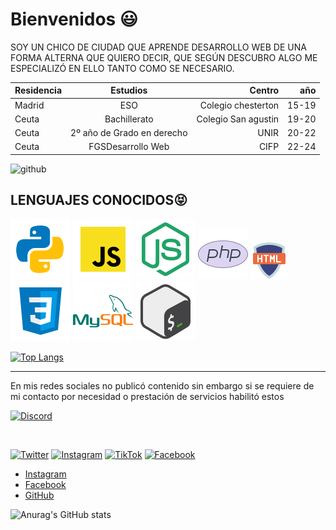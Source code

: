 # Bienvenidos 😃

SOY UN CHICO DE CIUDAD QUE APRENDE DESARROLLO WEB DE UNA FORMA ALTERNA QUE QUIERO DECIR, QUE SEGÚN DESCUBRO ALGO ME ESPECIALIZÓ EN ELLO TANTO COMO SE NECESARIO.

|Residencia|Estudios|Centro|año|
|:---|:---:|---:|---:|
|Madrid| ESO| Colegio chesterton|15-19|
|Ceuta|Bachillerato|Colegio San agustin|19-20|
|Ceuta| 2º año de Grado en derecho| UNIR|20-22|
|Ceuta| FGSDesarrollo Web| CIFP| 22-24|

![github](https://github-profile-trophy.vercel.app/?username=MarcosDominguezVega&theme=radical&no-frame=false&no-bg=false&margin-w=4)
## **LENGUAJES CONOCIDOS**😝
![PYTHON](icons8-python.svg)
![JAVASCRIPT](icons8-javascript.svg)
![NODEJS](icons8-node-js.svg)
![PHP](icons8-php-logo.svg)
![HTML](icons8-html-60.png)
![CSS](icons8-css3.svg)
![MYSQL](icons8-mysql-logo.svg)
![BASH](icons8-bash.svg)

[![Top Langs](https://github-readme-stats.vercel.app/api/top-langs/?username=MarcosDominguezVega&hide_progress=true&layout=compact&bg_color=DEG,75b9ed,000000,5b139f&theme=nightowl)](https://github.com/anuraghazra/github-readme-stats)

<hr />

En mis redes sociales no publicó contenido sin embargo si se requiere de mi contacto por necesidad o prestación de servicios habilitó estos

[![Discord](https://img.shields.io/badge/Discord-Sxcram02-5865F2?style=for-the-badge&logo=discord&logoColor=white&labelColor=101010)](https://mouredev.com/discord)

</br>

[![Twitter](https://img.shields.io/badge/Twitter-@mouredev-1DA1F2?style=for-the-badge&logo=twitter&logoColor=white&labelColor=101010)](https://twitter.com/mouredev)
[![Instagram](https://img.shields.io/badge/Instagram-@mouredev-E4405F?style=for-the-badge&logo=instagram&logoColor=white&labelColor=101010)](https://instagram.com/mouredev)
[![TikTok](https://img.shields.io/badge/TikTok-@mouredev-69C9D0?style=for-the-badge&logo=tiktok&logoColor=white&labelColor=101010)](https://tiktok.com/@mouredev)
[![Facebook](https://img.shields.io/badge/Facebook-@mouredev-1877F2?style=for-the-badge&logo=facebook&logoColor=white&labelColor=101010)](https://facebook.com/mouredev)
- [Instagram](https://instagram.com/Sxcram.02)
- [Facebook](https://www.facebook.com/Sxcram02)
- [GitHub](https://github.com/Sxcram02)

![Anurag's GitHub stats](https://github-readme-stats.vercel.app/api?username=MarcosDominguezVega&show_icons=true&theme=nightowl&bg_color=DEG,75b9ed,000000,5b139f)



